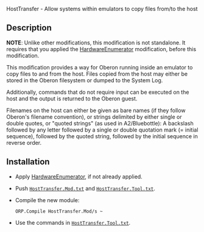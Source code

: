 HostTransfer - Allow systems within emulators to copy files from/to the host

Description
-----------

**NOTE**: Unlike other modifications, this modification is not standalone. It requires that
you applied the [HardwareEnumerator](../HardwareEnumerator/README.md) modification,
before this modification.

This modification provides a way for Oberon running inside an emulator to copy files
to and from the host. Files copied from the host may either be stored in the Oberon
filesystem or dumped to the System Log.

Additionally, commands that do not require input can be executed on the host and the output
is returned to the Oberon guest.

Filenames on the host can either be given as bare names (if they follow Oberon's filename convention),
or strings delimited by either single or double quotes, or "quoted strings" (as used in A2/Bluebottle):
A backslash followed by any letter followed by a single or double quotation mark (= initial sequence),
followed by the quoted string, followed by the initial sequence in reverse order.

Installation
------------

- Apply [HardwareEnumerator](../HardwareEnumerator/README.md), if not already applied.

- Push [`HostTransfer.Mod.txt`](HostTransfer.Mod.txt) and [`HostTransfer.Tool.txt`](HostTransfer.Tool.txt).

- Compile the new module:

      ORP.Compile HostTransfer.Mod/s ~

- Use the commands in [`HostTransfer.Tool.txt`](HostTransfer.Tool.txt).
